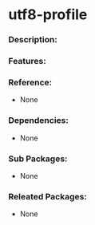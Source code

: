 # utf8-profile

### Description:

### Features:

### Reference:
* None

### Dependencies:
* None

### Sub Packages:
* None

### Releated Packages:
* None
